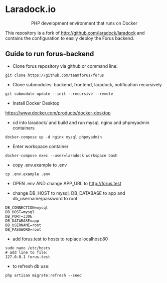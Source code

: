 # Laradock.io

<p align="center">PHP development environment that runs on Docker</p>

This repository is a fork of http://github.com/laradock/laradock and contains the configuration to easily deploy the Forus backend.

## Guide to run forus-backend

- Clone forus repository via github or command line:

```
git clone https://github.com/teamforus/forus 
```

- Clone submodules: backend, frontend, laradock, notification recursively

```
git submodule update --init --recursive --remote 
```

- Install Docker Desktop

https://www.docker.com/products/docker-desktop

- cd into laradock/ and build and run mysql, nginx and phpmyadmin containers

```
docker-compose up -d nginx mysql phpmyadmin
```

- Enter workspace container 
```
docker-compose exec --user=laradock workspace bash
``` 

- copy .env.example to .env
```
cp .env.example .env
```

- OPEN .env AND change APP_URL to http://forus.test

- change DB_HOST to mysql, DB_DATABASE to app and db_username/password to root

```
DB_CONNECTION=mysql
DB_HOST=mysql
DB_PORT=3306
DB_DATABASE=app
DB_USERNAME=root
DB_PASSWORD=root
```

- add forus.test to hosts to replace localhost:80
```
sudo nano /etc/hosts 
# add line to file:
127.0.0.1 forus.test
```


- to refresh db use:
```
php artisan migrate:refresh --seed
```
